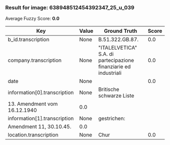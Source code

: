 ### Result for image: 638948512454392347_25_u_039
Average Fuzzy Score: **0.0**
<small>

| Key | Value | Ground Truth | Score |
| --- | --- | --- | --- |
| b_id.transcription | None | B.51.322.GB.87. | 0.0 |
| company.transcription | None | "ITALELVETICA" S.A. di partecipazione finanziarie ed industriali | 0.0 |
| date | None |  | 0.0 |
| information[0].transcription | None | Britische schwarze Liste
13. Amendment vom 16.12.1940 | 0.0 |
| information[1].transcription | None | gestrichen:
Amendment 11, 30.10.45. | 0.0 |
| location.transcription | None | Chur | 0.0 |

</small>
